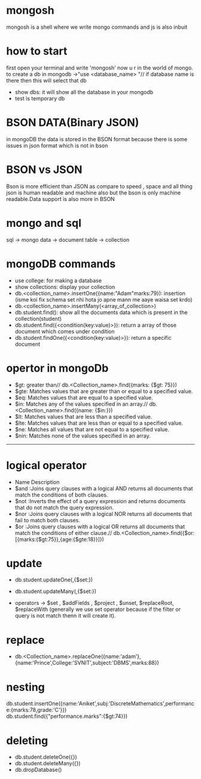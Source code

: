 # mongosh

mongosh is a shell
where we write mongo commands and js is also inbuit

# how to start 
first open your terminal
and write 'mongosh'
now u r in the world of mongo.
<br>
to create a db in mongodb ->"use <database_name> "// if database name is there then this will select that db
* show dbs: it will show all the database in your mongodb
* test is temporary db

# BSON DATA(Binary JSON)

in mongoDB the data is stored in the BSON format  because there is some issues in json format which is not in bson 

# BSON vs JSON

Bson is more efficient than JSON as compare to speed , space and all thing
json is human readable and machine also but the bson is only machine readable.Data support is also more in BSON

# mongo and sql
sql -> mongo
data -> document
table -> collection

# mongoDB commands

 * use college: for making a database
 * show collections: display your collection
 * db.<collection_name>.insertOne({name:"Adam"marks:79}): insertion (isme koi fix schema set nhi hota jo apne mann me aaye waisa set krdo)
 * db.<collection_name>.insertMany(<array_of_collection>)
 * db.student.find(): show all the documents data which is present in the collection(student)
 * db.student.find({<condition(key:value)>}): return a array of those document which comes under condition
 * db.student.findOne({<condition(key:value)>}): return a specific document
 
# opertor in mongoDb

* $gt: greater than// db.<Collection_name>.find({marks: {$gt: 75}})
* $gte: Matches values that are greater than or equal to a specified value.
* $eq: Matches values that are equal to a specified value.
* $in: Matches any of the values specified in an array.// db.<Collection_name>.find({name: {$in:<Array>}})
* $lt: Matches values that are less than a specified value.
* $lte: Matches values that are less than or equal to a specified value.
* $ne: Matches all values that are not equal to a specified value.
* $nin: Matches none of the values specified in an array.

-------------------------------------------------------------------------------------

# logical operator
* Name   Description
* $and :Joins query clauses with a logical AND returns all documents that match the conditions of both clauses.
* $not :Inverts the effect of a query expression and returns documents that do not match the query expression.
* $nor :Joins query clauses with a logical NOR returns all documents that fail to match both clauses.
* $or :Joins query clauses with a logical OR returns all documents that match the conditions of either clause.//            db.<Collection_name>.find({$or:[{marks:{$gt:75}},{age:{$gte:18}}]})

# update 
 * db.student.updateOne(<query or condition>,{$set:<update>})
*  db.student.updateMany(<query or condition>,{$set:<update>})

 * operators -> $set , $addFields , $project , $unset, $replaceRoot, $replaceWith (generally we use set operator because if the filter or query is not match thenn it will create it).
  
# replace 
* db.<Collection_name>.replaceOne({name:'adam'},{name:'Prince',College:'SVNIT',subject:'DBMS',marks:88})

# nesting
 db.student.insertOne({name:'Aniket',subj:'DiscreteMathematics',performance:{marks:78,grade:'C'}})
 <br>
 db.student.find({"performance.marks":{$gt:74}})

# deleting
* db.student.deleteOne({<condition>})
* db.student.deleteMany({<condition>})
* db.dropDatabase()

